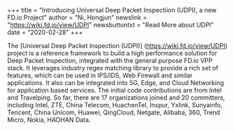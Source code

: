 +++
title = "Introducing Universal Deep Packet Inspectiion (UDPI), a new FD.io Project"
author = "Ni, Hongjun"
newslink = "https://wiki.fd.io/view/UDPI"
newsbuttontxt = "Read More about UDPI"
date = "2020-02-28"
+++

The [Universal Deep Packet Inspection (UDPI)] (https://wiki.fd.io/view/UDPI) project
is a reference framework to build a high performance solution for Deep Packet Inspection,
integrated with the general purpose FD.io VPP stack. It leverages industry regex matching
library to provide a rich set of features, which can be used in IPS/IDS, Web Firewall and
similar applications. It also can be integrated into 5G, Edge, and Cloud Networking for
application based services. The initial code contributions are from Intel and Travelping.
So far, there are 17 organizations joined and 20 committers, including Intel, ZTE, China
Telecom, HuachenTel, Inspur, Yxlink, Sunyainfo, Tencent, China Unicom, Huawei, QingCloud,
Netgate, Alibaba, 360, Trend Micro, Nokia, HAOHAN Data.
